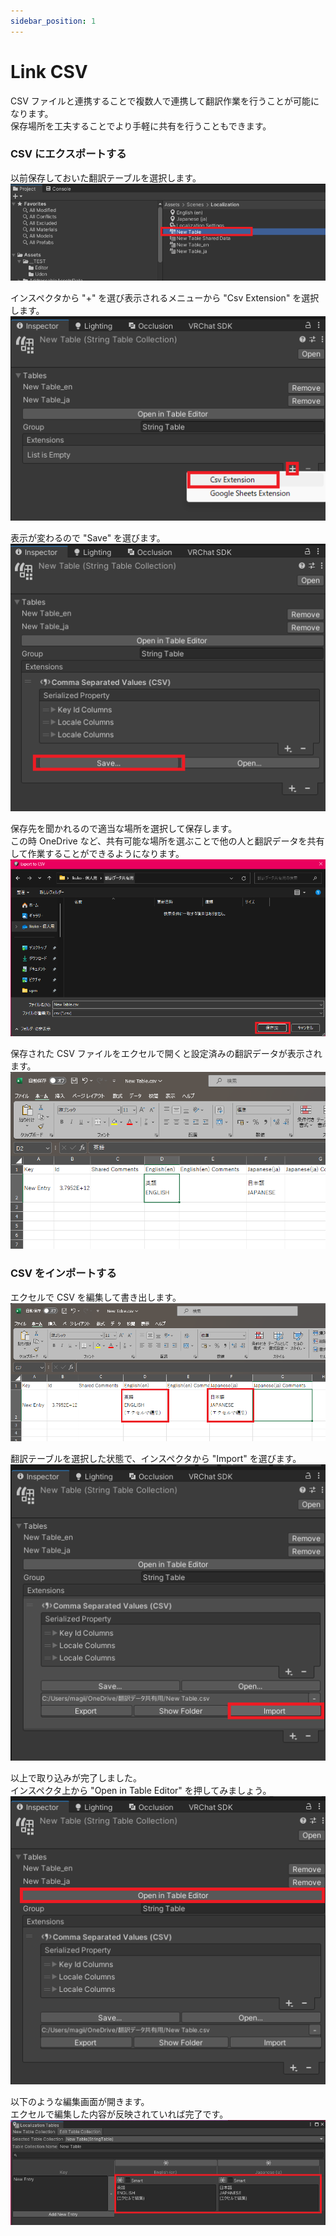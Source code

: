 ```yaml
---
sidebar_position: 1
---
```


# Link CSV

CSV ファイルと連携することで複数人で連携して翻訳作業を行うことが可能になります。  
保存場所を工夫することでより手軽に共有を行うこともできます。

### CSV にエクスポートする

以前保存しておいた翻訳テーブルを選択します。  
![](img/link-csv-01.png)

インスペクタから "+" を選び表示されるメニューから "Csv Extension" を選択します。
![](img/link-csv-02.png)

表示が変わるので "Save" を選びます。  
![](img/link-csv-03.png)

保存先を聞かれるので適当な場所を選択して保存します。  
この時 OneDrive など、共有可能な場所を選ぶことで他の人と翻訳データを共有して作業することができるようになります。
![](img/link-csv-04.png)

保存された CSV ファイルをエクセルで開くと設定済みの翻訳データが表示されます。
![](img/link-csv-05.png)

### CSV をインポートする

エクセルで CSV を編集して書き出します。  
![](img/link-csv-06.png)

翻訳テーブルを選択した状態で、インスペクタから "Import" を選びます。  
![](img/link-csv-07.png)

以上で取り込みが完了しました。  
インスペクタ上から "Open in Table Editor" を押してみましょう。  
![](img/link-csv-08.png)

以下のような編集画面が開きます。  
エクセルで編集した内容が反映されていれば完了です。  
![](img/link-csv-09.png)
